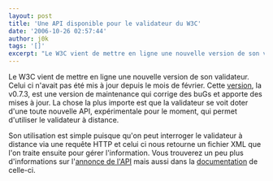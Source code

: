 ```yaml
---
layout: post
title: 'Une API disponible pour le validateur du W3C'
date: '2006-10-26 02:57:44'
author: j0k
tags: '[]'
excerpt: "Le W3C vient de mettre en ligne une nouvelle version de son validateur.     \nCelui ci n'avait pas été mis à jour depuis le mois de février. Cette [version](http://validator.w3.org/), la v0.7.3, est une version de maintenance qui corrige des buGs et apporte des mises à jour.   La chose la plus importe est que la validateur se voit doter d'une toute      …"
---
```


Le W3C vient de mettre en ligne une nouvelle version de son validateur.
Celui ci n'avait pas été mis à jour depuis le mois de février. Cette [version](http://validator.w3.org/), la v0.7.3, est une version de maintenance qui corrige des buGs et apporte des mises à jour.   La chose la plus importe est que la validateur se voit doter d'une toute nouvelle API, expérimentale pour le moment, qui permet d'utiliser le validateur à distance.

Son utilisation est simple puisque qu'on peut interroger le validateur à distance via une requête HTTP et celui ci nous retourne un fichier XML que l'on traite ensuite pour gérer l'information.   Vous trouverez un peu plus d'informations sur l'[annonce de l'API](http://www.w3.org/QA/2006/10/validator_api.html) mais aussi dans la [documentation](http://validator.w3.org/docs/api.html) de celle-ci.
